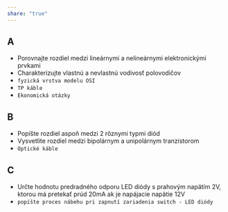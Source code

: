 ```yaml
---
share: "true"
---
```

## A

- Porovnajte rozdiel medzi lineárnymi a nelineárnymi elektronickými prvkami
- Charakterizujte vlastnú a nevlastnú vodivosť polovodičov
- `fyzická vrstva modelu OSI`
- `TP káble`
- `Ekonomická otázky`
## B
- Popíšte rozdiel aspoň medzi 2 rôznymi typmi diód
- Vysvetlite rozdiel medzi bipolárnym a unipolárnym tranzistorom
- `Optické káble`
## C
- Určte hodnotu predradného odporu LED diódy s prahovým napätím 2V, ktorou má pretekať prúd 20mA ak je napájacie napätie 12V
- `popíšte proces nábehu pri zapnutí zariadenia switch - LED diódy`
